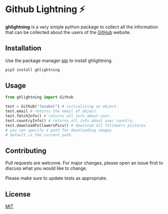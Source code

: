 # Github Lightning ⚡

**ghlightning** is a very simple python package to collect all the information that can be collected about the users of the [GitHub](http://github.com) website.

## Installation

Use the package manager [pip](https://pip.pypa.io/en/stable/) to install ghlightning.

```bash
pip3 install ghlightning
```

## Usage

```python
from ghlightning import Github

test = Github("7azabet") # initializing an object.
test.email # returns the email of object.
test.fetchInfo() # returns all info about user.
test.countryInfo() # returns all info about user country.
test.downloadFollowersPics() # download all followers pictures
# you can specify a path for downloading images
# default is the current path.
```

## Contributing
Pull requests are welcome. For major changes, please open an issue first to discuss what you would like to change.

Please make sure to update tests as appropriate.

## License
[MIT](https://choosealicense.com/licenses/mit/)